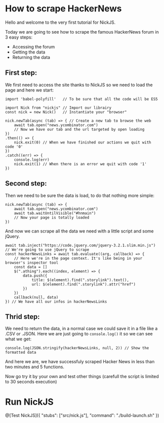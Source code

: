 # How to scrape HackerNews

Hello and welcome to the very first tutorial for NickJS.

Today we are going to see how to scrape the famous HackerNews forum in 3 easy steps:
* Accessing the forum
* Getting the data
* Returning the data

## First step:

We first need to access the site thanks to NickJS so we need to load the page and here we start:
```language-javascript
import 'babel-polyfill'   // To be sure that all the code will be ES5

import Nick from "nickjs" // Import our librairy
const nick = new Nick()   // Instantiate your "browser"

nick.newTab(async (tab) => { // Create a new tab to browse the web
	await tab.open("news.ycombinator.com")
	// Now we have our tab and the url targeted by open loading
})
.then(() => {
	nick.exit(0) // When we have finished our actions we quit with code '0'
})
.catch((err) => {
	console.log(err)
	nick.exit(1) // When there is an error we quit with code '1'
})
```

## Second step:

Then we need to be sure the data is load, to do that nothing more simple:
```
nick.newTab(async (tab) => {
	await tab.open("news.ycombinator.com")
	await tab.waitUntilVisible("#hnmain")
	// Now your page is totally loaded
})
```

And now we can scrape all the data we need with a little script and some jQuery.

```
await tab.inject("https://code.jquery.com/jquery-3.2.1.slim.min.js") // We're going to use jQuery to scrape
const hackerNewsLinks = await tab.evaluate((arg, callback) => {
	// Here we're in the page context. It's like being in your browser's inspector tool
	const data = []
	$(".athing").each((index, element) => {
		data.push({
			title: $(element).find(".storylink").text(),
			url: $(element).find(".storylink").attr("href")
		})
	})
	callback(null, data)
}) // We have all our infos in hackerNewsLinks
```

## Thrid step:

We need to return the data, in a normal case we could save it in a file like a .CSV or .JSON.
Here we are just going to `console.log()` it so we can see what we get:

```
console.log(JSON.stringify(hackerNewsLinks, null, 2)) // Show the formatted data
```

And here we are, we have successfuly scraped Hacker News in less than two minutes and 5 functions.

Now go try it by your own and test other things (carefull the script is limited to 30 seconds execution)


# Run NickJS

@[Test NickJS]({ "stubs": ["src/nick.js"], "command": "./build-launch.sh" })
